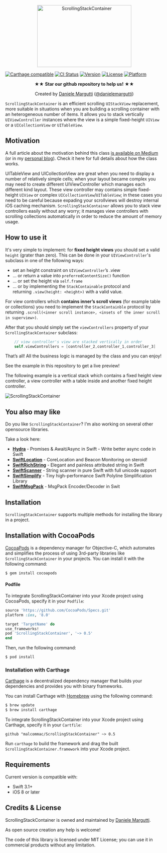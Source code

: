 <p align="center" >
<img src="https://raw.githubusercontent.com/malcommac/ScrollingStackContainer/develop/logo.png" width=300px height=197px alt="ScrollingStackContainer" title="ScrollingStackContainer">
</p>

[![Carthage compatible](https://img.shields.io/badge/Carthage-compatible-4BC51D.svg?style=flat)](https://github.com/Carthage/Carthage) [![CI Status](https://travis-ci.org/malcommac/ScrollingStackContainer.svg)](https://travis-ci.org/malcommac/ScrollingStackContainer) [![Version](https://img.shields.io/cocoapods/v/ScrollingStackContainer.svg?style=flat)](http://cocoadocs.org/docsets/ScrollingStackContainer) [![License](https://img.shields.io/cocoapods/l/ScrollingStackContainer.svg?style=flat)](http://cocoadocs.org/docsets/ScrollingStackContainer) [![Platform](https://img.shields.io/cocoapods/p/ScrollingStackContainer.svg?style=flat)](http://cocoadocs.org/docsets/ScrollingStackContainer)

<p align="center" >★★ <b>Star our github repository to help us!</b> ★★</p>
<p align="center" >Created by <a href="http://www.danielemargutti.com">Daniele Margutti</a> (<a href="http://www.twitter.com/danielemargutti">@danielemargutti</a>)</p>

`ScrollingStackContainer` is an efficient scrolling `UIStackView` replacement, more suitable in situations when you are building a scrolling container with an heterogeneous number of items.
It allows you to stack vertically `UIViewController` instances where the view is a simple fixed-height `UIView` or a `UICollectionView` or `UITableView`.

## Motivation
A full article about the motivation behind this class [is available on Medium](https://medium.com/@danielemargutti/efficient-scrolling-uistackview-in-swift-99f3d75fb12e) (or in my [personal blog](http://danielemargutti.com/2017/06/09/efficient-scrolling-uistackview-in-swift/)). Check it here for full details about how the class works.

UITableView and UICollectionView are great when you need to display a number of relatively simple cells; when your layout became complex you may need to create different UIViewController which manages each different kind layout.
These view controller may contains simple fixed-height `UIView` or complex `UICollectionView`/`UITableView`; in these cases you need to be careful because expading your scrollviews will destroy internal iOS caching mechanism.
`ScrollingStackContainer` allows you to stack view controllers easily without any worry; it manages view controllers with scrolling collections automatically in order to reduce the amount of memory usage.

## How to use it

It's very simple to implement: for **fixed height views** you should set a valid `height` (grater than zero). This can be done in your `UIViewController`'s subclass in one of the following ways:

* set an height constraint on `UIViewController`’s .view
* … or return a value into `preferredContentSize()` function
* … or set the height via `self.frame`
* … or by implementing the `StackContainable` protocol and returning `.view(height: <height>)` with a valid value.

For view controllers which **contains inner’s scroll views** (for example table or collections) you need to implement the `StackContainble` protocol by returning `.scroll(<inner scroll instance>, <insets of the inner scroll in superview>)`.

After that you should simply set the `viewControllers` property of your `ScrollingStackContainer` subclass:

```swift
	// view controller's view are stacked vertically in order
	self.viewControllers = [controller_2,controller_1,controller_3]
```

That’s all! All the business logic is managed by the class and you can enjoy!

See the example in this repository to get a live preview!

The following example is a vertical stack which contains a fixed height view controller, a view controller with a table inside and another fixed height controller.

![ScrollingStackContainer](https://raw.githubusercontent.com/malcommac/ScrollingStackContainer/develop/example.gif)

## You also may like

Do you like `ScrollingStackContainer`? I'm also working on several other opensource libraries.

Take a look here:

* **[Hydra](https://github.com/malcommac/Hydra)** - Promises & Await/Async in Swift - Write better async code in Swift
* **[SwiftLocation](https://github.com/malcommac/SwiftLocation)** - CoreLocation and Beacon Monitoring on steroid!
* **[SwiftRichString](https://github.com/malcommac/SwiftRichString)** - Elegant and painless attributed string in Swift
* **[SwiftScanner](https://github.com/malcommac/SwiftScanner)** - String scanner in pure Swift with full unicode support
* **[SwiftSimplify](https://github.com/malcommac/SwiftSimplify)** - Tiny high-performance Swift Polyline Simplification Library
* **[SwiftMsgPack](https://github.com/malcommac/SwiftMsgPack)** - MsgPack Encoder/Decoder in Swit

## Installation

`ScrollingStackContainer` supports multiple methods for installing the library in a project.

## Installation with CocoaPods

[CocoaPods](http://cocoapods.org) is a dependency manager for Objective-C, which automates and simplifies the process of using 3rd-party libraries like `ScrollingStackContainer` in your projects. You can install it with the following command:

```bash
$ gem install cocoapods
```

#### Podfile

To integrate ScrollingStackContainer into your Xcode project using CocoaPods, specify it in your `Podfile`:

```ruby
source 'https://github.com/CocoaPods/Specs.git'
platform :ios, '8.0'

target 'TargetName' do
use_frameworks!
pod 'ScrollingStackContainer', '~> 0.5'
end
```

Then, run the following command:

```bash
$ pod install
```

### Installation with Carthage

[Carthage](https://github.com/Carthage/Carthage) is a decentralized dependency manager that builds your dependencies and provides you with binary frameworks.

You can install Carthage with [Homebrew](http://brew.sh/) using the following command:

```bash
$ brew update
$ brew install carthage
```

To integrate ScrollingStackContainer into your Xcode project using Carthage, specify it in your `Cartfile`:

```ogdl
github "malcommac/ScrollingStackContainer" ~> 0.5
```

Run `carthage` to build the framework and drag the built `ScrollingStackContainer.framework` into your Xcode project.

## Requirements

Current version is compatible with:

* Swift 3.1+
* iOS 8 or later


## Credits & License
ScrollingStackContainer is owned and maintained by [Daniele Margutti](http://www.danielemargutti.com/).

As open source creation any help is welcome!

The code of this library is licensed under MIT License; you can use it in commercial products without any limitation.
